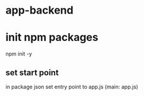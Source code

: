 # app-backend

# init npm packages

npm init -y

## set start point

in package json set entry point to app.js (main: app.js)
